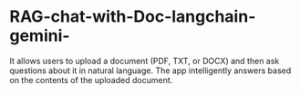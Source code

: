 # RAG-chat-with-Doc-langchain-gemini-
It allows users to upload a document (PDF, TXT, or DOCX) and then ask questions about it in natural language. The app intelligently answers based on the contents of the uploaded document.
